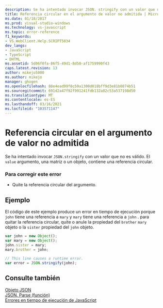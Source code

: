 ```yaml
---
description: Se ha intentado invocar JSON. stringify con un valor que no es válido.
title: Referencia circular en el argumento de valor no admitida | Microsoft Docs
ms.date: 01/18/2017
ms.prod: visual-studio-windows
ms.technology: vs-javascript
ms.topic: error-reference
f1_keywords:
- VS.WebClient.Help.SCRIPT5034
dev_langs:
- JavaScript
- TypeScript
- DHTML
ms.assetid: 5d06f0fa-86f5-49d1-8d50-af1759990f43
caps.latest.revision: 13
author: mikejo5000
ms.author: mikejo
manager: ghogen
ms.openlocfilehash: 88e4ead99f8c59a1300d018bff9d3e81b0874b51
ms.sourcegitcommit: 691d2a47f92f991241fdb132a82c53a537198d50
ms.translationtype: MT
ms.contentlocale: es-ES
ms.lasthandoff: 03/16/2021
ms.locfileid: "103571147"
---
```

# <a name="circular-reference-in-value-argument-not-supported"></a>Referencia circular en el argumento de valor no admitida
Se ha intentado invocar `JSON.stringify` con un valor que no es válido. El `value` argumento, una matriz o un objeto, contiene una referencia circular.  
  
### <a name="to-correct-this-error"></a>Para corregir este error  
  
- Quite la referencia circular del argumento.  
  
## <a name="example"></a>Ejemplo  
 El código de este ejemplo produce un error en tiempo de ejecución porque `john` tiene una referencia a `mary` y `mary` tiene una referencia a `john` . para quitar la referencia circular, quite o anule la propiedad del `brother` `mary` objeto o la `sister` propiedad del `john` objeto.  
  
```JavaScript  
var john = new Object();  
var mary = new Object();  
john.sister = mary;  
mary.brother = john;  
  
// This line causes a runtime error.  
var error = JSON.stringify(john);  
```  
  
## <a name="see-also"></a>Consulte también  
 [Objeto JSON](https://developer.mozilla.org/docs/Web/JavaScript/Reference/Global_Objects/JSON)   
 [JSON. Parse (función)](https://developer.mozilla.org/docs/Web/JavaScript/Reference/Global_Objects/JSON/parse)   
 [Errores en tiempo de ejecución de JavaScript](/microsoft-edge/devtools-guide/console/error-and-status-codes#javascript-run-time-errors)
